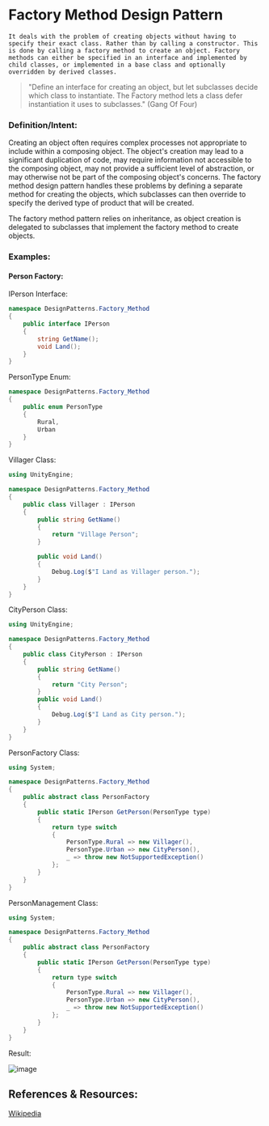 # Factory Method Design Pattern
`It deals with the problem of creating objects without having to specify their exact class. Rather than by calling a constructor. This is done by calling a factory method to create an object. Factory methods can either be specified in an interface and implemented by child classes, or implemented in a base class and optionally overridden by derived classes.`

> "Define an interface for creating an object, but let subclasses decide which class to instantiate. The Factory method lets a class defer instantiation it uses to subclasses." (Gang Of Four)

### Definition/Intent:
Creating an object often requires complex processes not appropriate to include within a composing object. The object's creation may lead to a significant duplication of code, may require information not accessible to the composing object, may not provide a sufficient level of abstraction, or may otherwise not be part of the composing object's concerns. The factory method design pattern handles these problems by defining a separate method for creating the objects, which subclasses can then override to specify the derived type of product that will be created.

The factory method pattern relies on inheritance, as object creation is delegated to subclasses that implement the factory method to create objects.

### Examples:
#### Person Factory:

IPerson Interface:
```C#
namespace DesignPatterns.Factory_Method
{
    public interface IPerson
    {
        string GetName();
        void Land();
    }
}
```

PersonType Enum:
```C#
namespace DesignPatterns.Factory_Method
{
    public enum PersonType
    {
        Rural,
        Urban
    }
}
```

Villager Class:
```C#
using UnityEngine;

namespace DesignPatterns.Factory_Method
{
    public class Villager : IPerson
    {
        public string GetName()
        {
            return "Village Person";
        }

        public void Land()
        {
            Debug.Log($"I Land as Villager person.");
        }
    }
}
```

CityPerson Class:
```C#
using UnityEngine;

namespace DesignPatterns.Factory_Method
{
    public class CityPerson : IPerson
    {
        public string GetName()
        {
            return "City Person";
        }
        public void Land()
        {
            Debug.Log($"I Land as City person.");
        }
    }
}
```

PersonFactory Class:
```C#
using System;

namespace DesignPatterns.Factory_Method
{
    public abstract class PersonFactory
    {
        public static IPerson GetPerson(PersonType type)
        {
            return type switch
            {
                PersonType.Rural => new Villager(),
                PersonType.Urban => new CityPerson(),
                _ => throw new NotSupportedException()
            };
        }
    }
}
```

PersonManagement Class:
```C#
using System;

namespace DesignPatterns.Factory_Method
{
    public abstract class PersonFactory
    {
        public static IPerson GetPerson(PersonType type)
        {
            return type switch
            {
                PersonType.Rural => new Villager(),
                PersonType.Urban => new CityPerson(),
                _ => throw new NotSupportedException()
            };
        }
    }
}
```

Result:

![image](https://github.com/MfaXyz/Unity-Advanced-Engineering-Guide/assets/76481805/36dbaed3-635b-4dae-94fc-1d41ff4aaaf0)


## References & Resources:
[Wikipedia](https://en.wikipedia.org/wiki/Factory_method_pattern)

